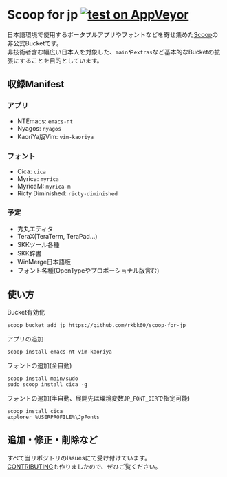 # Scoop for jp [![test on AppVeyor](https://ci.appveyor.com/api/projects/status/d8wbibud44gg8toi?svg=true&failingText=Test%3Afailing&passingText=Test%3Apassing)](https://ci.appveyor.com/project/rkbk60/scoop-for-jp)

日本語環境で使用するポータブルアプリやフォントなどを寄せ集めた[Scoop](https://github.com/lukesampson/scoop)の非公式Bucketです。  
非技術者含む幅広い日本人を対象した、`main`や`extras`など基本的なBucketの拡張にすることを目的としています。

## 収録Manifest

### アプリ
- NTEmacs: `emacs-nt`
- Nyagos: `nyagos`
- KaoriYa版Vim: `vim-kaoriya`

### フォント
- Cica: `cica`
- Myrica: `myrica`
- MyricaM: `myrica-m`
- Ricty Diminished: `ricty-diminished`

### 予定

- 秀丸エディタ
- TeraX(TeraTerm, TeraPad...)
- SKKツール各種
- SKK辞書
- WinMerge日本語版
- フォント各種(OpenTypeやプロポーショナル版含む)

## 使い方

Bucket有効化
```
scoop bucket add jp https://github.com/rkbk60/scoop-for-jp
```

アプリの追加
```
scoop install emacs-nt vim-kaoriya
```

フォントの追加(全自動)
```
scoop install main/sudo
sudo scoop install cica -g
```

フォントの追加(半自動、展開先は環境変数`JP_FONT_DIR`で指定可能)
```
scoop install cica
explorer %USERPROFILE%\JpFonts
```

## 追加・修正・削除など

すべて当リポジトリのIssuesにて受け付けています。  
[CONTRIBUTING](https://github.com/rkbk60/scoop-for-jp/blob/master/CONTRIBUTING.md)も作りましたので、ぜひご覧ください。
